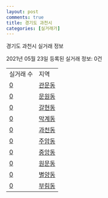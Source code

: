 ```yaml
---
layout: post
comments: true
title: 경기도 과천시
categories: [실거래가]
---
```


경기도 과천시 실거래 정보

2021년 05월 23일 등록된 실거래 정보: 0건


<table>
  <tr>
    <td>실거래 수</td>
    <td>지역</td>
  </tr>

  
  <tr>
    <td><a href="4129010100.html">0</a></td>
    <td><a href="4129010100.html">관문동</a></td>
  </tr>
    

  <tr>
    <td><a href="4129010200.html">0</a></td>
    <td><a href="4129010200.html">문원동</a></td>
  </tr>
    

  <tr>
    <td><a href="4129010300.html">0</a></td>
    <td><a href="4129010300.html">갈현동</a></td>
  </tr>
    

  <tr>
    <td><a href="4129010400.html">0</a></td>
    <td><a href="4129010400.html">막계동</a></td>
  </tr>
    

  <tr>
    <td><a href="4129010500.html">0</a></td>
    <td><a href="4129010500.html">과천동</a></td>
  </tr>
    

  <tr>
    <td><a href="4129010600.html">0</a></td>
    <td><a href="4129010600.html">주암동</a></td>
  </tr>
    

  <tr>
    <td><a href="4129010700.html">0</a></td>
    <td><a href="4129010700.html">중앙동</a></td>
  </tr>
    

  <tr>
    <td><a href="4129010800.html">0</a></td>
    <td><a href="4129010800.html">원문동</a></td>
  </tr>
    

  <tr>
    <td><a href="4129010900.html">0</a></td>
    <td><a href="4129010900.html">별양동</a></td>
  </tr>
    

  <tr>
    <td><a href="4129011000.html">0</a></td>
    <td><a href="4129011000.html">부림동</a></td>
  </tr>
    


</table>
    